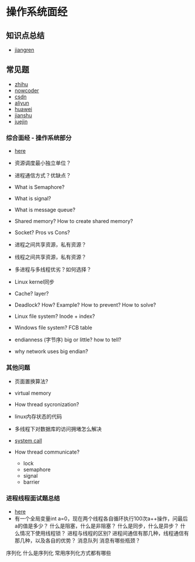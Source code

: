 # 操作系统面经

## 知识点总结
- [jiangren](https://jiangren.work/2020/02/16/%E6%93%8D%E4%BD%9C%E7%B3%BB%E7%BB%9F%E9%9D%A2%E8%AF%95%E9%A2%98%E7%9B%AE%E6%B1%87%E6%80%BB/)

## 常见题
- [zhihu](https://zhuanlan.zhihu.com/p/23755202)
- [nowcoder](https://blog.nowcoder.net/n/49211c67aaaa49eb8842f7e979c79498)
- [csdn](https://blog.csdn.net/justloveyou_/article/details/78304294)
- [aliyun](https://developer.aliyun.com/article/133729)
- [huawei](https://www.nowcoder.com/discuss/325668?type=5)
- [jianshu](https://www.jianshu.com/p/f347af8919cb)
- [juejin](https://juejin.cn/post/6844903478859431943)


### 综合面经 - 操作系统部分
- [here](https://github.com/huihut/interview#-%E6%93%8D%E4%BD%9C%E7%B3%BB%E7%BB%9F)
- 资源调度最小独立单位？
- 进程通信方式？优缺点？
- What is Semaphore?
- What is signal?
- What is message queue?
- Shared memory? How to create shared memory?
- Socket? Pros vs Cons?
- 进程之间共享资源，私有资源？
- 线程之间共享资源，私有资源？
- 多进程与多线程优劣？如何选择？

- Linux kernel同步
- Cache? layer?

- Deadlock? How? Example? How to prevent? How to solve?

- Linux file system? Inode + index?
- Windows file system? FCB table

- endianness (字节序) big or little? how to tell? 
- why network uses big endian?

### 其他问题
- 页面置换算法?
- virtual memory
- How thread sycronization?
- linux内存状态的代码
- 多线程下对数据库的访问拥堵怎么解决
- [system call](https://www.geeksforgeeks.org/introduction-of-system-call/#:~:text=A%20system%20call%20is%20a,Application%20Program%20Interface(API).)

- How thread communicate?
 	- lock
 	- semaphore
 	- signal
 	- barrier

### 进程线程面试题总结
 - [here](https://blog.csdn.net/wujiafei_njgcxy/article/details/77098977)
 - 有一个全局变量int a=0，现在两个线程各自循环执行100次a++操作，问最后a的值是多少？
什么是阻塞，什么是非阻塞？
什么是同步，什么是异步？
什么情况下使用线程锁？
进程与线程的区别?
进程间通信有那几种，线程通信有那几种，以及各自的优势？
消息队列
消息有哪些瓶颈？

序列化
什么是序列化
常用序列化方式都有哪些
